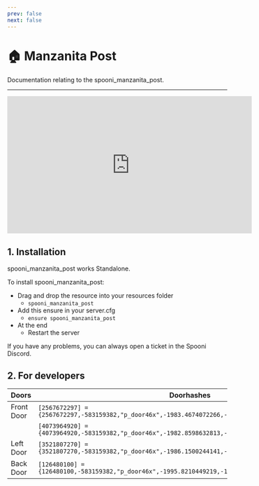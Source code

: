 ```yaml
---
prev: false
next: false
---
```


# 🏠 Manzanita Post
Documentation relating to the spooni_manzanita_post.

___
<iframe width="560" height="315" src="https://www.youtube.com/embed/V36KaY2dPUI?si=D65F4iV_WpX1FCKN" frameborder="0" allow="accelerometer; autoplay; clipboard-write; encrypted-media; gyroscope; picture-in-picture; web-share" allowfullscreen></iframe>

## 1. Installation
spooni_manzanita_post works Standalone.  

To install spooni_manzanita_post:
- Drag and drop the resource into your resources folder
  - `spooni_manzanita_post`
- Add this ensure in your server.cfg
  - `ensure spooni_manzanita_post`
- At the end
  - Restart the server

If you have any problems, you can always open a ticket in the Spooni Discord.

## 2. For developers
| Doors                     | Doorhashes
|---------------------------|----------------------------------------------------------------------------------|
| Front Door                | `[2567672297] = {2567672297,-583159382,"p_door46x",-1983.4674072266,-1619.3206787109,117.15734863281}`
|                           | `[4073964920] = {4073964920,-583159382,"p_door46x",-1982.8598632813,-1621.4306640625,117.15734863281}`
| Left Door                 | `[3521807270] = {3521807270,-583159382,"p_door46x",-1986.1500244141,-1630.3759765625,117.16780090332}`
| Back Door                 | `[126480100] = {126480100,-583159382,"p_door46x",-1995.8210449219,-1616.8699951172,117.44277954102}`